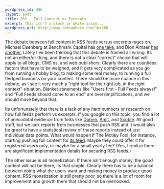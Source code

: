 ```yaml
--- 
wordpress_id: 306
layout: post
title: RSS - Full Content or Excerpts
excerpt: This isn't a black or white issue...
wordpress_url: http://www.robsanheim.com/?p=306
---
```

The debate between full content in RSS feeds versus excerpts rages on.  Michael Eisenberg at Benchmark Capital has <a href="http://sixkidsandafulltimejob.blogspot.com/2007/03/5-reasons-full-rss-feeds-should-come.html">one take</a>, and Dion Almaer <a href="http://www.almaer.com/blog/archives/001429.html">has another.</a>  Lately I've been thinking that this debate is framed all wrong.  Its not an either/or thing, and there is not a clear "correct" choice that will apply to all blogs, CMS'es, and web publishers.  Clearly there are countless factors that have to be weighed, and it gets very complicated as you go from running a hobby blog, to making some real money, to running a full fledged business on your content.  There should be more nuance in this debate, as I see it very much a "right tool for the right job, in the right context" situation.  Blanket statements like "Users first - Full Feeds always!" and "Full Feeds should come to an end" are oversimplifications, and we should move beyond that.

Its unfortunately that there is a lack of any hard numbers or research on how full feeds perform vs excerpts.  If you google on this topic, you find a lot of anecodotal evidence from folks like <a href="http://www.problogger.net/archives/2006/12/09/full-text-feeds-or-partial-rss-feeds-another-test-case/">Darren</a>, <a href="http://labnol.blogspot.com/2006/12/do-you-publish-full-text-feeds-or.html">Amit</a>, and <a href="http://scobleizer.com/2006/12/08/full-text-feeds-pay-off-for-this-blogger/">Scoble</a>.  All good stuff, but we lack reports from businesses that push RSS and it would also be great to have a statistical review of these reports instead of just individual data points.  What would happen if The Motley Fool, for instance, starting pushing full content for <a href="http://www.fool.com/about/headlines/rss.htm">its feed</a>.  Maybe they could offer it for registered users only, or maybe for a small yearly fee? (Yes, I realize there are significant implementation details for securing RSS feeds.)

The other issue is ad monetization.  If there isn't enough money, the good content will not be there, its that simple.  Clearly there has to be a balance between doing what the users want and making money to produce good content.  RSS monetization is still pretty poor, so there is a lot of room for improvement and growth there that should not be overlooked.
